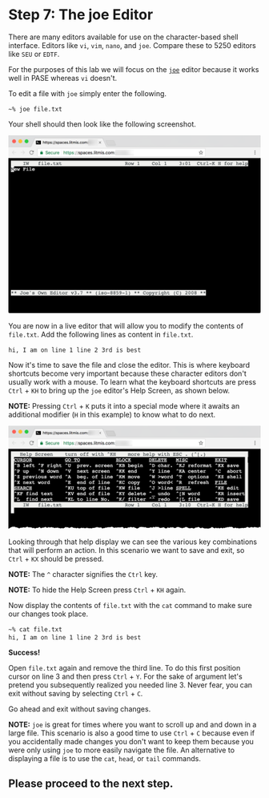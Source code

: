 # Step 7: The joe Editor

There are many editors available for use on the character-based shell interface. Editors like `vi`, `vim`, `nano`, and `joe`. Compare these to 5250 editors like `SEU` or `EDTF`.

For the purposes of this lab we will focus on the [`joe`](http://joe-editor.sourceforge.net/) editor because it works well in PASE whereas `vi` doesn't.

To edit a file with `joe` simply enter the following.

```text
~% joe file.txt
```

Your shell should then look like the following screenshot.

![](.gitbook/assets/joe_editor_filedottxt.png)

You are now in a live editor that will allow you to modify the contents of `file.txt`. Add the following lines as content in `file.txt`.

```text
hi, I am on line 1 line 2 3rd is best
```

Now it's time to save the file and close the editor. This is where keyboard shortcuts become very important because these character editors don't usually work with a mouse. To learn what the keyboard shortcuts are press `Ctrl` + `KH` to bring up the `joe` editor's Help Screen, as shown below.

**NOTE:** Pressing `Ctrl` + `K` puts it into a special mode where it awaits an additional modifier \(`H` in this example\) to know what to do next.

![](.gitbook/assets/joe_editor2_help.png)

Looking through that help display we can see the various key combinations that will perform an action. In this scenario we want to save and exit, so `Ctrl` + `KX` should be pressed.

**NOTE:** The `^` character signifies the `Ctrl` key.

**NOTE:** To hide the Help Screen press `Ctrl` + `KH` again.

Now display the contents of `file.txt` with the `cat` command to make sure our changes took place.

```text
~% cat file.txt
hi, I am on line 1 line 2 3rd is best
```

**Success!**

Open `file.txt` again and remove the third line. To do this first position cursor on line 3 and then press `Ctrl` + `Y`. For the sake of argument let's pretend you subsequently realized you needed line 3. Never fear, you can exit without saving by selecting `Ctrl` + `C`.

Go ahead and exit without saving changes.

**NOTE:** `joe` is great for times where you want to scroll up and and down in a large file. This scenario is also a good time to use `Ctrl` + `C` because even if you accidentally made changes you don't want to keep them because you were only using `joe` to more easily navigate the file. An alternative to displaying a file is to use the `cat`, `head`, or `tail` commands.

## Please proceed to the next step.

